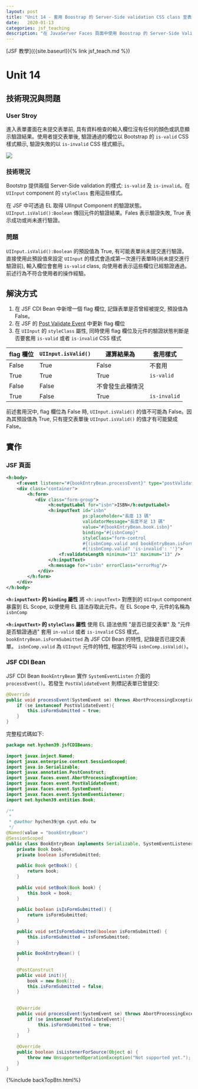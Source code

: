 ```yaml
---
layout: post
title: "Unit 14 - 套用 Boostrap 的 Server-Side validation CSS class 至表單欄位"
date:   2020-01-13
categories: jsf_teaching
description: "在 JavaServer Faces 頁面中使用 Boostrap 的 Server-Side Validation CSS classes 。JSF 教學 Unit 14。"
---    
```


[JSF 教學]({{site.baseurl}}{% link jsf_teach.md %})

 
  
#  Unit 14
    
  
##  技術現況與問題
  
  
###  User Stroy
  
進入表單畫面在未提交表單前, 具有資料檢查的輸入欄位沒有任何的顏色或訊息顯示驗證結果。使用者提交表單後, 驗證通過的欄位以 Bootstrap 的 `is-valid` CSS 樣式顯示, 驗證失敗的以 `is-invalid` CSS 樣式顯示。
 

![]({{"/assets/img/jsf_teaching/unit14-i01.gif"}} )

###  技術現況
  
  
Bootstrp 提供兩個 Server-Side validation 的樣式: `is-valid` 及 `is-invalid`。在 `UIInput` component 的 `styleClass` 套用這些樣式。
  
在 JSF 中可透過 EL 取得 UIInput Component 的驗證狀態。`UIInput.isValid():Boolean` 傳回元件的驗證結果。Fales 表示驗證失敗, True 表示成功或尚未進行驗證。
  
###  問題 
  
  
`UIInput.isValid():Boolean` 的預設值為 True, 有可能表單尚未提交進行驗證。直接使用此預設值來設定 `UIInput` 的樣式會造成第一次進行表單時(尚未提交進行驗證前), 輸入欄位會套用 `is-valid` class, 向使用者表示這些欄位已經驗證通過。前述行為不符合使用者的操作經驗。
  
  
##  解決方式
  
  
1. 在 JSF CDI Bean 中新增一個 flag 欄位, 記錄表單是否曾經被提交, 預設值為 False。
2. 在 JSF 的 [Post Validate Event](https://docs.oracle.com/javaee/6/tutorial/doc/bnaqq.html ) 中更新 flag 欄位
3. 在 `UIInput` 的 `styleClass` 屬性, 同時使用 flag 欄位及元件的驗證狀態判斷是否要套用 `is-valid` 或者 `is-invalid` CSS 樣式
  
| flag 欄位 | `UIInput.isValid()` |  運算結果為 | 套用樣式 |
--|--|--|--|
False | True | False | 不套用    
True | True | True | `is-valid`
False | False | 不會發生此種情況 |     
True | False | True | `is-invalid`
  
前述套用況中, flag 欄位為 False 時, `UIInput.isValid()` 的值不可能為 False。因為其預設值為 True, 只有提交表單後 `UIInput.isValid()` 的值才有可能變成 False。
  
  
  
##  實作
  
  
###  JSF 頁面
  
  
```xml
<h:body>
    <f:event listener="#{bookEntryBean.processEvent}" type="postValidate" />
    <div class="container">
        <h:form>
           <div class="form-group">
                <h:outputLabel for="isbn">ISBN</h:outputLabel>
                <h:inputText id="isbn" 
                             ps:placeholder="長度 13 碼" 
                             validatorMessage="長度不足 13 碼"
                             value="#{bookEntryBean.book.isbn}"
                             binding="#{isbnComp}"
                             styleClass="form-control 
                             #{(isbnComp.valid and bookEntryBean.isFormSubmitted) ? 'is-valid' : ''}
                             #{!isbnComp.valid? 'is-invalid': ''}">
                    <f:validateLength minimum="13" maximum="13" />
                </h:inputText>
                <h:message for="isbn" errorClass="errorMsg"/>
            </div>
        </h:form>
    </div>
</h:body>
```
  
**`<h:inputText>` 的 `binding` 屬性**
將 `<h:inputText>` 對應到的 `UIInput` component 暴露到 EL Scope, 以便使用 EL 語法存取此元件。在 EL Scope 中, 元件的名稱為 `isbnComp`
  
**`<h:inputText>` 的 `styleClass` 屬性**
使用 EL 語法依照 "是否已提交表單" 及 "元件是否驗證通過" 套用 `in-valid` 或者 `is-invalid` CSS 樣式。 `bookEntryBean.isFormSubmitted` 為 JSF CDI Bean 的特性, 記錄是否已提交表單。 `isbnComp.valid` 為 `UIInput` 元件的特性, 相當於呼叫 `isbnComp.isValid()`。
  
###  JSF CDI Bean 
  
  
JSF CDI Bean `BookEntryBean` 實作 `SystemEventListen` 介面的 `processEvent()`。若發生 `PostValidateEvent` 則標記表單已曾提交:
  
```java
@Override
public void processEvent(SystemEvent se) throws AbortProcessingException {
    if (se instanceof PostValidateEvent){
        this.isFormSubmitted = true;
    }
}
```
  
完整程式碼如下:
  
```java
package net.hychen39.jsfCDIBeans;
  
import javax.inject.Named;
import javax.enterprise.context.SessionScoped;
import java.io.Serializable;
import javax.annotation.PostConstruct;
import javax.faces.event.AbortProcessingException;
import javax.faces.event.PostValidateEvent;
import javax.faces.event.SystemEvent;
import javax.faces.event.SystemEventListener;
import net.hychen39.entities.Book;
  
/**
 *
 * @author hychen39@gm.cyut.edu.tw
 */
@Named(value = "bookEntryBean")
@SessionScoped
public class BookEntryBean implements Serializable, SystemEventListener {
    private Book book;
    private boolean isFormSubmitted;
  
    public Book getBook() {
        return book;
    }
  
    public void setBook(Book book) {
        this.book = book;
    }
  
    public boolean isIsFormSubmitted() {
        return isFormSubmitted;
    }
  
    public void setIsFormSubmitted(boolean isFormSubmitted) {
        this.isFormSubmitted = isFormSubmitted;
    }
  
    public BookEntryBean() {
    }
  
    @PostConstruct
    public void init(){
        book = new Book();
        this.isFormSubmitted = false;
    }
  
  
    @Override
    public void processEvent(SystemEvent se) throws AbortProcessingException {
        if (se instanceof PostValidateEvent){
            this.isFormSubmitted = true;
        }
    }
  
    @Override
    public boolean isListenerForSource(Object o) {
        throw new UnsupportedOperationException("Not supported yet."); //To change body of generated methods, choose Tools | Templates.
    }
}
```
  
  
 {%include backTopBtn.html%} 
  
  
  